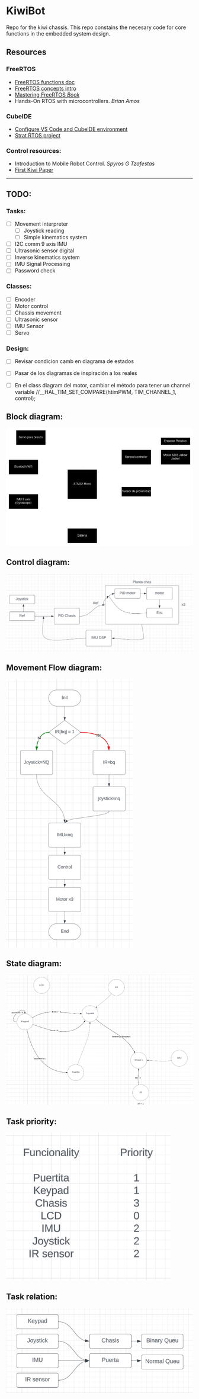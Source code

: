 # KiwiBot
Repo for the kiwi chassis.
This repo constains the necesary code for core functions in the embedded system design. 

## Resources

### FreeRTOS
* [FreeRTOS functions doc](https://www.freertos.org/fr-content-src/uploads/2018/07/FreeRTOS_Reference_Manual_V10.0.0.pdf)
* [FreeRTOS concepts intro](https://www.freertos.org/implementation/main.html)
* [Mastering FreeRTOS _Book_](https://www.freertos.org/fr-content-src/uploads/2018/07/161204_Mastering_the_FreeRTOS_Real_Time_Kernel-A_Hands-On_Tutorial_Guide.pdf)
* Hands-On RTOS with microcontrollers. _Brian Amos_

### CubeIDE
* [Configure VS Code and CubeIDE environment](https://embeddedgeek.net/)
* [Strat RTOS project](/doc/pdfs/Steps4FRTOS_CubeIDE.pdf)

### Control resources:
* Introduction to Mobile Robot Control. _Spyros G Tzafestas_
* [First Kiwi Paper](/doc/pdfs/pin1994.pdf)
-----------------------------------------------
## TODO:
### Tasks:
- [ ] Movement interpreter 
  - [ ] Joystick reading
  - [ ] Simple kinematics system
- [ ] I2C comm 9 axis IMU
- [ ] Ultrasonic sensor digital
- [ ] Inverse kinematics system
- [ ] IMU Signal Processing
- [ ] Password check

### Classes:
- [ ] Encoder
- [ ] Motor control
- [ ] Chassis movement
- [ ] Ultrasonic sensor
- [ ] IMU Sensor
- [ ] Servo

### Design:
- [ ] Revisar condicion camb en diagrama de estados
- [ ] Pasar de los diagramas de inspiración a los reales
- [ ] En el class diagram del motor, cambiar el método para tener un channel variable  //__HAL_TIM_SET_COMPARE(htimPWM, TIM_CHANNEL_1, control);



## Block diagram:
![Diagrama de bloques](./doc/imgs/KiwiBlockDiagram.png)

## Control diagram:
![Diagrama de control](./doc/imgs/ControlDiagram.png)

## Movement Flow diagram:
![Diagrama de flujo del movimiento](./doc/imgs/MovementFlowDiagram.png)

## State diagram:
![Diagrama de estados](./doc/imgs/StateDiagram.png)

## Task priority:
![Prioridad de tareas](./doc/imgs/TaskPriority.png)

## Task relation:
![relacion entre clases](./doc/imgs/TaskRelation.png)
